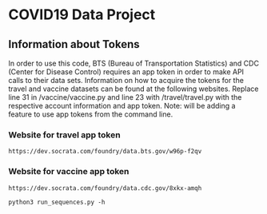 # COVID19 Data Project

## Information about Tokens

In order to use this code, BTS (Bureau of Transportation Statistics) and CDC (Center for Disease Control) requires an app token in order to make API calls to their data sets. Information on how to acquire the tokens for the travel and vaccine datasets can be found at the following websites. Replace line 31 in /vaccine/vaccine.py and line 23 with /travel/travel.py with the respective account information and app token. Note: will be adding a feature to use app tokens from the command line.


### Website for travel app token
`https://dev.socrata.com/foundry/data.bts.gov/w96p-f2qv`


### Website for vaccine app token
`https://dev.socrata.com/foundry/data.cdc.gov/8xkx-amqh`


`python3 run_sequences.py -h`
